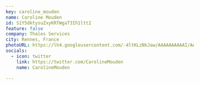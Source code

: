 ```yaml
---
key: caroline_mouden
name: Caroline Mouden
id: S1Y5dktysuZxyKRTWgaT3Ih1ltt2
feature: false
company: Thales Services
city: Rennes, France
photoURL: https://lh4.googleusercontent.com/-4ltKLzNkJaw/AAAAAAAAAAI/AAAAAAAAAAA/ACHi3reLWMtQtGlhfKp4AnNBlk7U_K2vDg/mo/photo.jpg
socials:
  - icon: twitter
    link: https://twitter.com/CarolineMouden
    name: CarolineMouden

---
```



